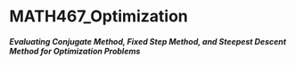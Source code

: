 # MATH467_Optimization

##### Evaluating Conjugate Method, Fixed Step Method, and Steepest Descent Method for Optimization Problems
